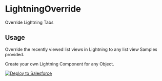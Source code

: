 # LightningOverride
Override Lightning Tabs

## Usage
Override the recently viewed list views in Lightning to any list view
Samples provided. 

Create your own Lightning Component for any Object.
 
<a href="https://githubsfdeploy.herokuapp.com?owner=logontokartik&repo=LightningOverride">
  <img alt="Deploy to Salesforce"
       src="https://raw.githubusercontent.com/afawcett/githubsfdeploy/master/src/main/webapp/resources/img/deploy.png">
</a>
